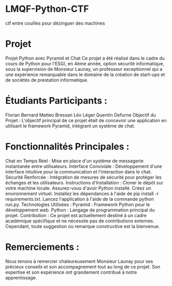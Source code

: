 # LMQF-Python-CTF
ctf entre couilles pour dézinguer des machines 


# Projet

Projet Python avec Pyramid et Chat
Ce projet a été réalisé dans le cadre du cours de Python pour l'ESGI, en 4ème année, option sécurité informatique, sous la supervision de Monsieur Launay, un professeur exceptionnel qui a une expérience remarquable dans le domaine de la création de start-ups et de sociétés de prestation informatique.

# Étudiants Participants :
Florian Bernard
Matteo Bressan
Léo Léger
Quentin Defurne
Objectif du Projet :
L'objectif principal de ce projet était de concevoir une application en utilisant le framework Pyramid, intégrant un système de chat.

# Fonctionnalités Principales :
Chat en Temps Réel : Mise en place d'un système de messagerie instantanée entre utilisateurs.
Interface Conviviale : Développement d'une interface intuitive pour la communication et l'interaction dans le chat.
Sécurité Renforcée : Intégration de mesures de sécurité pour protéger les échanges et les utilisateurs.
Instructions d'Installation :
Cloner le dépôt sur votre machine locale.
Assurez-vous d'avoir Python installé.
Créez un environnement virtuel.
Installez les dépendances à l'aide de pip install -r requirements.txt.
Lancez l'application à l'aide de la commande python run.py.
Technologies Utilisées :
Pyramid : Framework Python pour le développement web.
Python : Langage de programmation principal du projet.
Contribution :
Ce projet est actuellement destiné à un cadre académique spécifique et ne nécessite pas de contributions externes. Cependant, toute suggestion ou remarque constructive est la bienvenue.

# Remerciements :
Nous tenons à remercier chaleureusement Monsieur Launay pour ses précieux conseils et son accompagnement tout au long de ce projet. Son expertise et son expérience ont grandement contribué à notre apprentissage.
